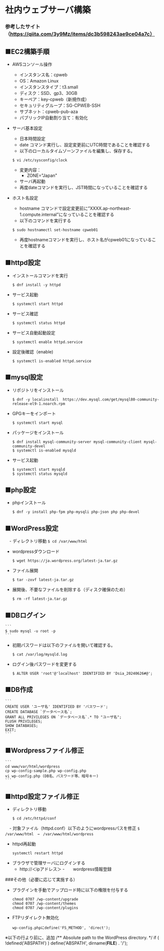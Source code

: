 # 社内ウェブサーバ構築
### 参考したサイト（https://qiita.com/3y9Mz/items/dc3b598243ae9ce04a7c）


## ■EC2構築手順
- AWSコンソール操作
	- インスタンス名：cpweb
	- OS：Amazon Linux
	- インスタンスタイプ：t3.small
	- ディスク：SSD、gp3、30GB
	- キーペア：key-cpweb（新規作成）
	- セキュリティグループ：SG-CPWEB-SSH
	- サブネット：cpweb-pub-aza
	- パブリックIP自動割り当て：有効化
	
- サーバ基本設定
	- 日本時間設定
	- date コマンド実行し、設定変更前にUTC時間であることを確認する
	-  以下のローカルタイムゾーンファイルを編集し、保存する。
   	```
   	$ vi /etc/sysconfig/clock
   	```
	- 変更内容：
 	   - ZONE="Japan"
	- サーバ再起動	
	- 再度dateコマンドを実行し、JST時間になっていることを確認する


- ホスト名設定
	- hostname コマンドで設定変更前に”XXXX.ap-northeast-1.compute.internal”になっていることを確認する
	- 以下のコマンドを実行する
   	```
   	$ sudo hostnamectl set-hostname cpweb01
   	```
	- 再度hostnameコマンドを実行し、ホスト名がcpweb01になっていることを確認する
## ■httpd設定
- インストールコマンドを実行
   	```
   	$ dnf install -y httpd
	```
- サービス起動
  	```
	$ systemctl start httpd
   	```
- サービス確認
  	```
	$ systemctl status httpd
   	```
- サービス自動起動設定
   	```
   	$ systemctl enable httpd.service
   	```
- 設定後確認（enable)
   	```
   	$ systemctl is-enabled httpd.service
   	```
## ■mysql設定
- リポジトリをインストール
	```
	$ dnf -y localinstall  https://dev.mysql.com/get/mysql80-community-release-el9-1.noarch.rpm
	```
- GPGキーをインポート
	```
	$ systemctl start mysql
 	```
- パッケージをインストール
	```
	$ dnf install mysql-community-server mysql-community-client mysql-community-devel
	$ systemctl is-enabled mysqld
	```
- サービス起動
	```
 	$ systemctl start mysqld
	$ systemctl status mysqld
	```
## ■php設定
- phpインストール
	```
	$ dnf -y install php-fpm php-mysqli php-json php php-devel
	```
## ■WordPress設定
　- ディレクトリ移動
	```
	$ cd /var/www/html
	```
- wordpressダウンロード
	```
	$ wget https://ja.wordpress.org/latest-ja.tar.gz
	```
- ファイル展開
	```
 	$ tar -zxvf latest-ja.tar.gz
	```
- 展開後、不要なファイルを削除する（ディスク確保のため）
	```
 	$ rm -rf latest-ja.tar.gz
	```
## ■DBログイン
	```
	$ sudo mysql -u root -p
	```
- 初期パスワードは以下のファイルを開いて確認する。
	```
	$ cat /var/log/mysqld.log
	```
- ログイン後パスワードを変更する
	```
 	$ ALTER USER 'root'@'localhost' IDENTIFIED BY 'Dsia_20240626#@';
	```
## ■DB作成
	```
	CREATE USER 'ユーザ名' IDENTIFIED BY 'パスワード';
	CREATE DATABASE `データベース名`;
	GRANT ALL PRIVILEGES ON `データベース名`.* TO "ユーザ名";
	FLUSH PRIVILEGES;
	SHOW DATABASES;
	EXIT;
	```

## ■Wordpressファイル修正
	```
	cd www/var/html/wordpress
	cp wp-config-sample.php wp-config.php
	vi wp-config.php (DB名、パスワード等、暗号キー)
	```
## ■httpd設定ファイル修正
- ディレクトリ移動
	```
 	$ cd /etc/httpd/conf
	```
　- 対象ファイル（httpd.conf）以下のようにwordpressパスを修正
	```
	$ /var/www/html　→　/var/www/html/wordpress
	```
- httpd再起動
	```
	systemctl restart httpd
	```
- ブラウザで管理サーバにログインする
	- http://＜ipアドレス＞
	-　　wordpress情報登録



###その他（必要に応じて実施する）
- プラグインを手動でアップロード時に以下の権限を付与する
	```
	chmod 0707 /wp-content/upgrade
	chmod 0707 /wp-content/themes
	chmod 0707 /wp-content/plugins
	```
- FTPリダイレクト無効化
	```
	wp-config.phpにdefine('FS_METHOD', 'direct');
	```

※以下の行より前に、追加
/** Absolute path to the WordPress directory. */
if ( !defined('ABSPATH') )
    define('ABSPATH', dirname(__FILE__) . '/');






